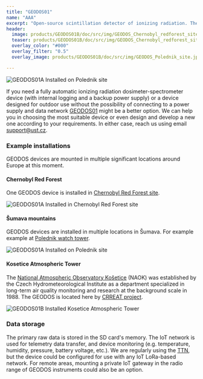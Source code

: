 ```yaml
---
title: "GEODOS01"
name: "AAA"
excerpt: "Open-source scintillation detector of ionizing radiation. The device can be further modified according to specific requirements. The character of its construction makes it especially suitable for placement into mountains for in-field measurements"
header:
  image: products/GEODOS01B/doc/src/img/GEODOS_Chernobyl_redforest_site.jpg
  teaser: products/GEODOS01B/doc/src/img/GEODOS_Chernobyl_redforest_site.jpg
  overlay_color: "#000"
  overlay_filter: "0.5"
  overlay_image: products/GEODOS01B/doc/src/img/GEODOS_Polednik_site.jpg

---
```


![GEODOS01A Installed on Polednik site](/doc/src/img/GEODOS_Polednik_site.jpg)

If you need a fully automatic ionizing radiation dosimeter-spectrometer device (with internal logging and a backup power supply) or a device designed for outdoor use without the possibility of connecting to a power supply and data network [GEODOS01](https://github.com/UniversalScientificTechnologies/GEODOS01) might be a better option. We can help you in choosing the most suitable device or even design and develop a new one according to your requirements. In either case, reach us using email [support@ust.cz](mailto:support@ust.cz).

### Example installations

GEODOS devices are mounted in multiple significant locations around Europe at this moment.

#### Chernobyl Red Forest

One GEODOS device is installed in [Chernobyl Red Forest site](https://en.wikipedia.org/wiki/Red_Forest).

![GEODOS01A Installed in Chernobyl Red Forest site](/doc/src/img/GEODOS_Chernobyl_redforest_site.jpg "GEODOS01A Installed in Chernobyl Red Forest site")

#### Šumava mountains

GEODOS devices are installed in multiple locations in Šumava. For example example at [Polednik watch tower](https://cs.wikipedia.org/wiki/Poledn%C3%ADk_(%C5%A0umava)).

![GEODOS01A Installed on Polednik site](/doc/src/img/GEODOS_Polednik_site.jpg)

#### Kosetice Atmospheric Tower

The [National Atmospheric Observatory Košetice](https://actris-ri.cz/) (NAOK) was established by the Czech Hydrometeorological Institute as a department specialized in long-term air quality monitoring and research at the background scale in 1988. The GEODOS is located here by [CRREAT project](http://www.ujf.cas.cz/en/research-development/large-research-infrastructures-and-centres/crreat/objectives/).

![GEODOS01B Installed Kosetice Atmospheric Tower](/doc/src/img/kosetice_atmospheric_tower.jpg)

### Data storage

The primary raw data is stored in the SD card's memory. The IoT network is used for telemetry data transfer, and device monitoring (e.g. temperature, humidity, pressure, battery voltage, etc.). We are regularly using the [TTN](https://www.thethingsnetwork.org/), but the device could be configured for use with any IoT LoRa-based network.
For remote areas, mounting a private IoT gateway in the radio range of GEODOS instruments could also be an option.
